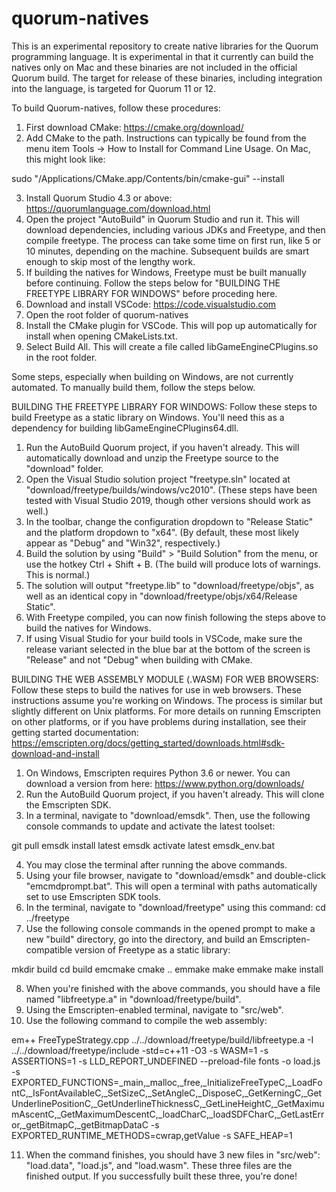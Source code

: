 # quorum-natives

This is an experimental repository to create native libraries for the Quorum programming language. It is experimental in that it currently can build the natives only on Mac and these binaries are not included in the official Quorum build. The target for release of these binaries, including integration into the language, is targeted for Quorum 11 or 12.

To build Quorum-natives, follow these procedures:

1. First download CMake: https://cmake.org/download/
2. Add CMake to the path. Instructions can typically be found from the menu item Tools -> How to Install for Command Line Usage. On Mac, this might look like:

sudo "/Applications/CMake.app/Contents/bin/cmake-gui" --install

3. Install Quorum Studio 4.3 or above: https://quorumlanguage.com/download.html
4. Open the project "AutoBuild" in Quorum Studio and run it. This will download dependencies, including various JDKs and Freetype, and then compile freetype. The process can take some time on first run, like 5 or 10 minutes, depending on the machine. Subsequent builds are smart enough to skip most of the lengthy work.
5. If building the natives for Windows, Freetype must be built manually before continuing. Follow the steps below for "BUILDING THE FREETYPE LIBRARY FOR WINDOWS" before proceding here.
6. Download and install VSCode: https://code.visualstudio.com
7. Open the root folder of quorum-natives
8. Install the CMake plugin for VSCode. This will pop up automatically for install when opening CMakeLists.txt.
9. Select Build All. This will create a file called libGameEngineCPlugins.so in the root folder. 



Some steps, especially when building on Windows, are not currently automated. To manually build them, follow the steps below.

BUILDING THE FREETYPE LIBRARY FOR WINDOWS:
Follow these steps to build Freetype as a static library on Windows. You'll need this as a dependency for building libGameEngineCPlugins64.dll.
1. Run the AutoBuild Quorum project, if you haven't already. This will automatically download and unzip the Freetype source to the "download" folder.
2. Open the Visual Studio solution project "freetype.sln" located at "download/freetype/builds/windows/vc2010". (These steps have been tested with Visual Studio 2019, though other versions should work as well.)
3. In the toolbar, change the configuration dropdown to "Release Static" and the platform dropdown to "x64". (By default, these most likely appear as "Debug" and "Win32", respectively.)
4. Build the solution by using "Build" > "Build Solution" from the menu, or use the hotkey Ctrl + Shift + B. (The build will produce lots of warnings. This is normal.)
5. The solution will output "freetype.lib" to "download/freetype/objs", as well as an identical copy in "download/freetype/objs/x64/Release Static".
6. With Freetype compiled, you can now finish following the steps above to build the natives for Windows. 
7. If using Visual Studio for your build tools in VSCode, make sure the release variant selected in the blue bar at the bottom of the screen is "Release" and not "Debug" when building with CMake.


BUILDING THE WEB ASSEMBLY MODULE (.WASM) FOR WEB BROWSERS:
Follow these steps to build the natives for use in web browsers. 
These instructions assume you're working on Windows. The process is similar but slightly different on Unix platforms.
For more details on running Emscripten on other platforms, or if you have problems during installation, see their getting started documentation: https://emscripten.org/docs/getting_started/downloads.html#sdk-download-and-install
1. On Windows, Emscripten requires Python 3.6 or newer. You can download a version from here: https://www.python.org/downloads/
2. Run the AutoBuild Quorum project, if you haven't already. This will clone the Emscripten SDK.
3. In a terminal, navigate to "download/emsdk". Then, use the following console commands to update and activate the latest toolset:

git pull
emsdk install latest
emsdk activate latest
emsdk_env.bat

4. You may close the terminal after running the above commands.
5. Using your file browser, navigate to "download/emsdk" and double-click "emcmdprompt.bat". This will open a terminal with paths automatically set to use Emscripten SDK tools.
6. In the terminal, navigate to "download/freetype" using this command: cd ../freetype
7. Use the following console commands in the opened prompt to make a new "build" directory, go into the directory, and build an Emscripten-compatible version of Freetype as a static library:

mkdir build
cd build
emcmake cmake ..
emmake make
emmake make install

8. When you're finished with the above commands, you should have a file named "libfreetype.a" in "download/freetype/build".
9. Using the Emscripten-enabled terminal, navigate to "src/web".
10. Use the following command to compile the web assembly:

em++ FreeTypeStrategy.cpp ../../download/freetype/build/libfreetype.a -I ../../download/freetype/include -std=c++11 -O3 -s WASM=1 -s ASSERTIONS=1 -s LLD_REPORT_UNDEFINED --preload-file fonts -o load.js -s EXPORTED_FUNCTIONS=_main,_malloc,_free,_InitializeFreeTypeC,_LoadFontC,_IsFontAvailableC,_SetSizeC,_SetAngleC,_DisposeC,_GetKerningC,_GetUnderlinePositionC,_GetUnderlineThicknessC,_GetLineHeightC,_GetMaximumAscentC,_GetMaximumDescentC,_loadCharC,_loadSDFCharC,_GetLastError,_getBitmapC,_getBitmapDataC -s EXPORTED_RUNTIME_METHODS=cwrap,getValue -s SAFE_HEAP=1

11. When the command finishes, you should have 3 new files in "src/web": "load.data", "load.js", and "load.wasm". These three files are the finished output. If you successfully built these three, you're done!
